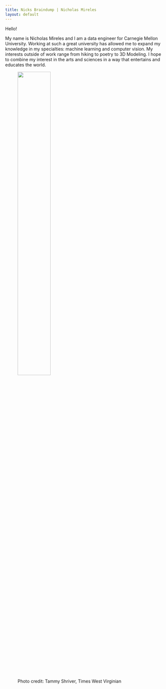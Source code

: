 ```yaml
---
title: Nicks Braindump | Nicholas Mireles
layout: default
---
```


Hello!

My name is Nicholas Mireles and I am a data engineer for Carnegie Mellon University. Working at such a great university has allowed  me to expand my knowledge in my specialties: machine learning and computer vision. My interests outside of work range from hiking to poetry to 3D Modeling. I hope to combine my interest in the arts and  sciences in a way that entertains and educates the world.

 <figure class="text-center">
    <img src="{{ '/assets/img/roboticspicture.jpg' | absolute_url }}" class="mx-auto figure-img img-fluid rounded" style="width:50%">
    <figcaption class="caption text-center">Photo credit: Tammy Shriver, Times West Virginian</figcaption>
 </figure>
